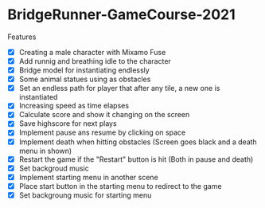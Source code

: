 # BridgeRunner-GameCourse-2021

Features

- [x] Creating a male character with Mixamo Fuse
- [x] Add runnig and breathing idle to the character
- [x] Bridge model for instantiating endlessly
- [x] Some animal statues using as obstacles
- [x] Set an endless path for player that after any tile, a new one is instantiated
- [x] Increasing speed as time elapses
- [x] Calculate score and show it changing on the screen
- [x] Save highscore for next plays
- [x] Implement pause ans resume by clicking on space
- [x] Implement death when hitting obstacles (Screen goes black and a death menu in shown)
- [x] Restart the game if the "Restart" button is hit (Both in pause and death)
- [x] Set backgroud music
- [x] Implement starting menu in another scene
- [x] Place start button in the starting menu to redirect to the game
- [x] Set backgroung music for starting menu
